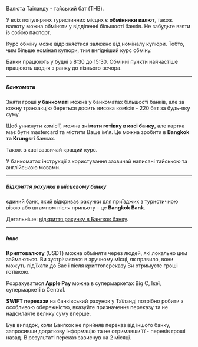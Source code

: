 Валюта Таїланду - тайський бат (THB).


У всіх популярних туристичних місцях є **обмінники валют**, також валюту можна обміняти у відділенні більшості банків. Не забудьте взяти із собою паспорт.

Курс обміну може відрізняєтися залежно від номіналу купюри. Тобто, чим більше номінал купюри, тим вигідніший курс обміну. 

Банки працюють у будні з 8:30 до 15:30. Обмінні пункти найчастіше працюють щодня з ранку до пізнього вечора.

***
##### Банкомати

Зняти гроші **у банкоматі** можна у банкоматах більшості банків, але за кожну транзакцію береться досить висока комісія - 220 бат за будь-яку суму.

<section type="tip">

Щоб уникнути комісії, можна **знімати готівку в касі банку**, але картка має бути mastercard та містити Ваше ім'я. Це можна зробити в **Bangkok та Krungsri** банках.

Також в касі зазвичай кращий курс.
</section>

У банкоматах інструкції з користування зазвичай написані тайською та англійською мовами.

***

##### Відкриття рахунка в місцевому банку

єдиний банк, який відкриває рахунки для приїзджих з туристичною візою або штампом після прильоту - це **Bangkok Bank**.

Детальніше: [відкриття рахунку в Бангкок банку](https://room-number.ru/thailand/thai-card/ 'відкриття рахунку в Бангкок банку').

***

##### Інше

**Криптовалюту** (USDT) можна обміняти через людей, які локально цим займаються. Ви зустрічаєтеся в зручному місці, як правило, вони можуть під'їхати до Вас і після криптопереказу Ви отримуєте гроші готівкою.


Розрахуватися **Apple Pay** можна в супермаркетах Big C, Ікеї, супермаркеті в Central.

**SWIFT перекази** на банківський рахунок у Таїланді потрібно робити з особливою обережністю, вказуйте призначення переказу та не надсилайте велику суму вперше. 

<section type="danger">
Був випадок, коли Бангкок не прийняв переказ від іншого банку, запросивши додаткову інформацію та не отримавши її - перевів гроші назад. В результаті переказ зависнув на 2 місяці.
</section>













